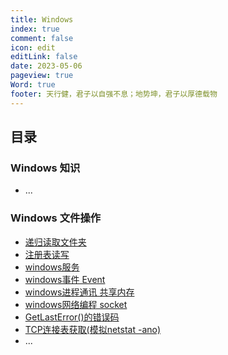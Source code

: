 ```yaml
---
title: Windows
index: true
comment: false
icon: edit
editLink: false
date: 2023-05-06
pageview: true
Word: true
footer: 天行健，君子以自强不息；地势坤，君子以厚德载物
---
```


## 目录

### Windows 知识
- ...


### Windows 文件操作
- [递归读取文件夹](RecursiveReadFolder.md)
- [注册表读写](Registry.md)
- [windows服务](WinService.md)
- [windows事件 Event](WinEvent.md)
- [windows进程通讯 共享内存](WinShareMemory.md)
- [windows网络编程 socket](WinSock.md)
- [GetLastError()的错误码](GetLastErrorCode.md)
- [TCP连接表获取(模拟netstat -ano)](GetTCPTable.md)
- ...